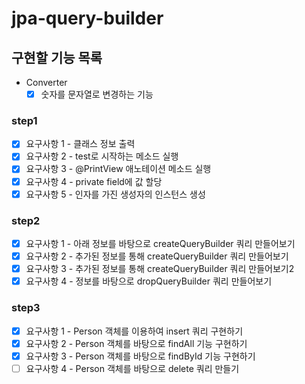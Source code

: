 # jpa-query-builder

## 구현할 기능 목록
- Converter
  - [x] 숫자를 문자열로 변경하는 기능

### step1

- [x] 요구사항 1 - 클래스 정보 출력
- [x] 요구사항 2 - test로 시작하는 메소드 실행
- [x] 요구사항 3 - @PrintView 애노테이션 메소드 실행
- [x] 요구사항 4 - private field에 값 할당
- [x] 요구사항 5 - 인자를 가진 생성자의 인스턴스 생성

### step2

- [x] 요구사항 1 - 아래 정보를 바탕으로 createQueryBuilder 쿼리 만들어보기
- [x] 요구사항 2 - 추가된 정보를 통해 createQueryBuilder 쿼리 만들어보기
- [x] 요구사항 3 - 추가된 정보를 통해 createQueryBuilder 쿼리 만들어보기2
- [x] 요구사항 4 - 정보를 바탕으로 dropQueryBuilder 쿼리 만들어보기

### step3

- [x] 요구사항 1 - Person 객체를 이용하여 insert 쿼리 구현하기
- [x] 요구사항 2 - Person 객체를 바탕으로 findAll 기능 구현하기
- [x] 요구사항 3 - Person 객체를 바탕으로 findById 기능 구현하기
- [ ] 요구사항 4 - Person 객체를 바탕으로 delete 쿼리 만들기
